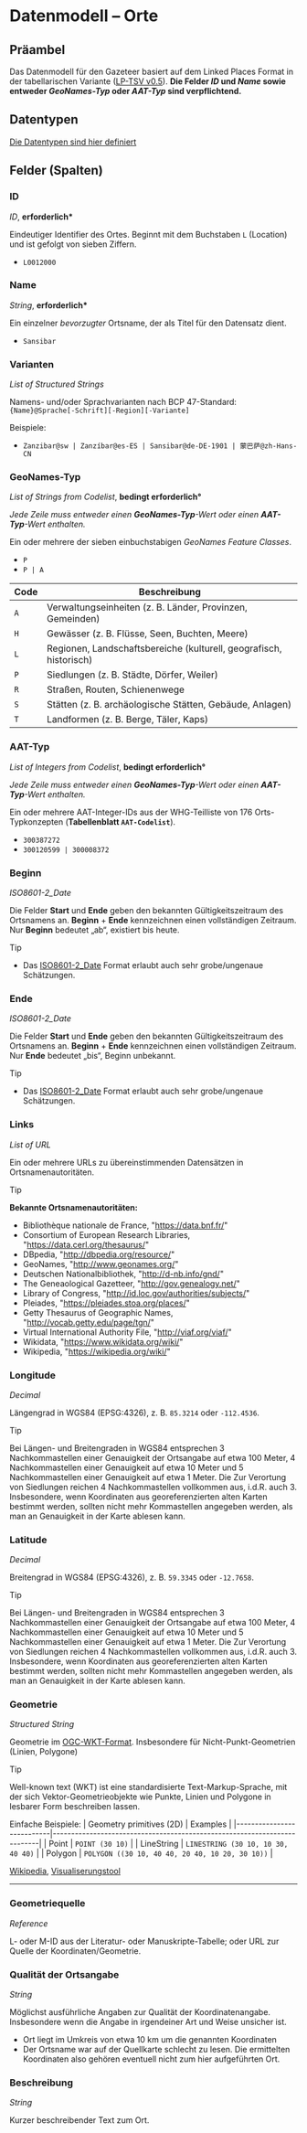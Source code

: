 # Datenmodell – Orte

## Präambel

Das Datenmodell für den Gazeteer basiert auf dem Linked Places Format in der tabellarischen Variante ([LP-TSV v0.5](https://github.com/LinkedPasts/linked-places-format/blob/main/tsv_0.5.md)). **Die Felder _ID_ und _Name_ sowie entweder _GeoNames-Typ_ oder _AAT-Typ_ sind verpflichtend.**

## Datentypen

[Die Datentypen sind hier definiert](./datentypen.md)

## Felder (Spalten)

### ID
*ID*, **erforderlich\***

Eindeutiger Identifier des Ortes. Beginnt mit dem Buchstaben `L` (Location) und ist gefolgt von sieben Ziffern. 
- `L0012000`


### Name
*String*, **erforderlich\***

Ein einzelner _bevorzugter_ Ortsname, der als Titel für den Datensatz dient.

- `Sansibar`

### Varianten
*List of Structured Strings*

Namens- und/oder Sprachvarianten nach BCP 47-Standard:  
`{Name}@Sprache[-Schrift][-Region][-Variante]`  

Beispiele:  
- `Zanzibar@sw | Zanzíbar@es-ES | Sansibar@de-DE-1901 | 蒙巴萨@zh-Hans-CN`


### GeoNames-Typ
*List of Strings from Codelist*, **bedingt erforderlich°**

_Jede Zeile muss entweder einen **GeoNames-Typ**-Wert oder einen **AAT-Typ**-Wert enthalten._

Ein oder mehrere der sieben einbuchstabigen *GeoNames Feature Classes*.  
- `P`
- `P | A`

| Code | Beschreibung                                                        |
|------|----------------------------------------------------------------------|
| `A`  | Verwaltungseinheiten (z. B. Länder, Provinzen, Gemeinden)            |
| `H`  | Gewässer (z. B. Flüsse, Seen, Buchten, Meere)                        |
| `L`  | Regionen, Landschaftsbereiche (kulturell, geografisch, historisch)   |
| `P`  | Siedlungen (z. B. Städte, Dörfer, Weiler)                           |
| `R`  | Straßen, Routen, Schienenwege                                       |
| `S`  | Stätten (z. B. archäologische Stätten, Gebäude, Anlagen)            |
| `T`  | Landformen (z. B. Berge, Täler, Kaps)                               |



### AAT-Typ
*List of Integers from Codelist*, **bedingt erforderlich°**

_Jede Zeile muss entweder einen **GeoNames-Typ**-Wert oder einen **AAT-Typ**-Wert enthalten._

Ein oder mehrere AAT-Integer-IDs aus der WHG-Teilliste von 176 Orts-Typkonzepten (**Tabellenblatt `AAT-Codelist`**).  

- `300387272`
- `300120599 | 300008372`


### Beginn
*ISO8601-2_Date*


Die Felder **Start** und **Ende** geben den bekannten Gültigkeitszeitraum des Ortsnamens an. **Beginn** + **Ende** kennzeichnen einen vollständigen Zeitraum. Nur **Beginn** bedeutet „ab“, existiert bis heute.

> [!TIP]
> - Das [ISO8601-2_Date](https://github.com/rue-a/naturforschung_und_protestantische_mission/blob/main/datenschemata/datentypen.md#iso8601-2_date) Format erlaubt auch sehr grobe/ungenaue Schätzungen.


### Ende
*ISO8601-2_Date*

Die Felder **Start** und **Ende** geben den bekannten Gültigkeitszeitraum des Ortsnamens an. **Beginn** + **Ende** kennzeichnen einen vollständigen Zeitraum. Nur **Ende** bedeutet „bis“, Beginn unbekannt.

> [!TIP]
> - Das [ISO8601-2_Date](https://github.com/rue-a/naturforschung_und_protestantische_mission/blob/main/datenschemata/datentypen.md#iso8601-2_date) Format erlaubt auch sehr grobe/ungenaue Schätzungen.



### Links
*List of URL*

Ein oder mehrere URLs zu übereinstimmenden Datensätzen in Ortsnamenautoritäten.  

> [!TIP]
> **Bekannte Ortsnamenautoritäten:**
> - Bibliothèque nationale de France, "https://data.bnf.fr/"
> - Consortium of European Research Libraries, "https://data.cerl.org/thesaurus/"
> - DBpedia, "http://dbpedia.org/resource/"
> - GeoNames, "http://www.geonames.org/"
> - Deutschen Nationalbibliothek, "http://d-nb.info/gnd/"
> - The Geneaological Gazetteer, "http://gov.genealogy.net/"
> - Library of Congress, "http://id.loc.gov/authorities/subjects/"
> - Pleiades, "https://pleiades.stoa.org/places/"
> - Getty Thesaurus of Geographic Names, "http://vocab.getty.edu/page/tgn/"
> - Virtual International Authority File, "http://viaf.org/viaf/"
> - Wikidata, "https://www.wikidata.org/wiki/"
> - Wikipedia, "https://wikipedia.org/wiki/"



### Longitude
*Decimal*

Längengrad in WGS84 (EPSG:4326), z. B. `85.3214` oder `-112.4536`.

> [!TIP]
> Bei Längen- und Breitengraden in WGS84 entsprechen 3 Nachkommastellen einer Genauigkeit der Ortsangabe auf etwa 100 Meter, 4 Nachkommastellen einer Genauigkeit auf etwa 10 Meter und 5 Nachkommastellen einer Genauigkeit auf etwa 1 Meter. Die Zur Verortung von Siedlungen reichen 4 Nachkommastellen vollkommen aus, i.d.R. auch 3. Insbesondere, wenn Koordinaten aus georeferenzierten alten Karten bestimmt werden, sollten nicht mehr Kommastellen angegeben werden, als man an Genauigkeit in der Karte ablesen kann.

### Latitude
*Decimal*

Breitengrad in WGS84 (EPSG:4326), z. B. `59.3345` oder `-12.7658`.

> [!TIP]
> Bei Längen- und Breitengraden in WGS84 entsprechen 3 Nachkommastellen einer Genauigkeit der Ortsangabe auf etwa 100 Meter, 4 Nachkommastellen einer Genauigkeit auf etwa 10 Meter und 5 Nachkommastellen einer Genauigkeit auf etwa 1 Meter. Die Zur Verortung von Siedlungen reichen 4 Nachkommastellen vollkommen aus, i.d.R. auch 3. Insbesondere, wenn Koordinaten aus georeferenzierten alten Karten bestimmt werden, sollten nicht mehr Kommastellen angegeben werden, als man an Genauigkeit in der Karte ablesen kann.

### Geometrie
*Structured String*

Geometrie im [OGC-WKT-Format](https://www.ogc.org/standards/wkt-crs/). Insbesondere für Nicht-Punkt-Geometrien (Linien, Polygone)

> [!TIP]
>
> Well-known text (WKT) ist eine standardisierte Text-Markup-Sprache, mit der sich Vektor-Geometrieobjekte wie Punkte, Linien und Polygone in lesbarer Form beschreiben lassen.
> 
> Einfache Beispiele:
> | Geometry primitives (2D) | Examples                                                                 |
> |---------------------------|--------------------------------------------------------------------------|
> | Point                     | `POINT (30 10)`                                                         |
> | LineString                | `LINESTRING (30 10, 10 30, 40 40)`                                      |
>| Polygon                   | `POLYGON ((30 10, 40 40, 20 40, 10 20, 30 10))`                         |
>
> [Wikipedia](https://en.wikipedia.org/wiki/Well-known_text_representation_of_geometry), [Visualiserungstool](https://wktmap.com/)

---

### Geometriequelle
*Reference*

L- oder M-ID aus der Literatur- oder Manuskripte-Tabelle; oder URL zur Quelle der Koordinaten/Geometrie.


### Qualität der Ortsangabe
*String*

Möglichst ausführliche Angaben zur Qualität der Koordinatenangabe. Insbesondere wenn die Angabe in irgendeiner Art und Weise unsicher ist.
- Ort liegt im Umkreis von etwa 10 km um die genannten Koordinaten
- Der Ortsname war auf der Quellkarte schlecht zu lesen. Die ermittelten Koordinaten also gehören eventuell nicht zum hier aufgeführten Ort.



### Beschreibung
*String*

Kurzer beschreibender Text zum Ort.





